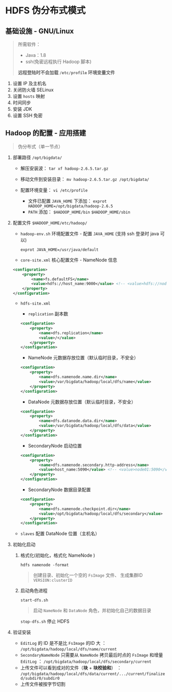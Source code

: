 # HDFS 伪分布式模式

## 基础设施 - GNU/Linux

> 所需软件：
>    * Java：1.8
>    * ssh(免密远程执行 Hadoop 脚本)
> 
> **远程登陆时不会加载 `/etc/profile` 环境变量文件**

1. 设置 IP 及主机名
2. 关闭防火墙 SELinux
3. 设置 `hosts` 映射
4. 时间同步
5. 安装 JDK
6. 设置 SSH 免密

## Hadoop 的配置 - 应用搭建

> 伪分布式（单一节点）

1. 部署路径 `/opt/bigdata/`

    * 解压安装波： `tar xf hadoop-2.6.5.tar.gz`
    * 移动文件到安装目录： `mv hadoop-2.6.5.tar.gz /opt/bigdata/`
    * 配置环境变量： `vi /etc/profile`
   
      * 文件已配置 `JAVA_HOME` 下添加： `exprot HADOOP_HOME=/opt/bigdata/hadoop-2.6.5`
      * `PATH` 添加： `$HADOOP_HOME/bin` `$HADOOP_HOME/sbin`
   
2. 配置文件 `$HADOOP_HOME/etc/hadoop/`

    * `hadoop-env.sh` 环境配置文件 - 配置 `JAVA_HOME` (支持 ssh 登录时 java 可以)

      `exprot JAVA_HOME=/usr/java/default`
   
    * `core-site.xml` 核心配置文件 - NameNode 信息

    ```xml
    <configuration>
        <property>
            <name>fs.defaultFS</name>
            <value>hdfs://host_name:9000</value> <!-- <value>hdfs://node01:9000</value> -->
        </property>
    </configuration>
    ```

    * `hdfs-site.xml` 

      * `replication` 副本数  
      ```xml
      <configuration>
          <property>
              <name>dfs.replication</name>
              <value>/</value>
          </property>
      </configuration>
      ```
   
      * NameNode 元数据存放位置（默认临时目录，不安全）
      ```xml
      <configuration>
          <property>
              <name>dfs.namenode.name.dir</name>
              <value>/var/bigdata/hadoop/local/dfs/name</value>
          </property>
      </configuration>
      ```

      * DataNode 元数据存放位置（默认临时目录，不安全）
      ```xml
      <configuration>
          <property>
              <name>dfs.datanode.data.dir</name>
              <value>/var/bigdata/hadoop/local/dfs/data</value>
          </property>
      </configuration>
      ```
   
      * SecondaryNode 启动位置
      ```xml
      <configuration>
          <property>
              <name>dfs.namenode.secondary.http-address</name>
              <value>host_name:5090</value> <!-- <value>node01:5090</value> -->
          </property>
      </configuration>
      ```
   
      * SecondaryNode 数据目录配置
      ```xml
      <configuration>
          <property>
              <name>dfs.namenode.checkpoint.dir</name>
              <value>/opt/bigdata/hadoop/local/dfs/secondary</value>
          </property>
      </configuration>
      ```

   * `slaves` 配置 DataNode 位置（主机名）

3. 初始化启动

   1. 格式化(初始化，格式化 NameNode )
   
        `hdfs namenode -format`

      > 创建目录、初始化一个空的 `FsImage` 文件、 生成集群ID `VERSION:clusterID`

   2. 启动角色进程

      `start-dfs.sh`

      > 启动 `NameNode` 和 `DataNode` 角色，并初始化自己的数据目录

      `stop-dfs.sh` 停止 HDFS

4. 验证安装

    * `EditLog` 的 ID 是不是比 `FsImage` 的ID 大 ： `/opt/bigdata/hadoop/local/dfs/name/current`
    * `SecondaryNameNode` 只需要从 `NameNode` 拷贝最后时点的 `FsImage` 和增量 `EditLog` ： `/opt/bigdata/hadoop/local/dfs/secondary/current`
    * 上传文件可以看到成对的文件（**块** + **块校验和**） ： `/opt/bigdata/hadoop/local/dfs/data/current/.../current/finalized/subdir0/subdir0`
    * 上传文件被按字节切割
